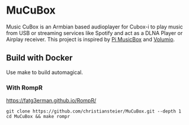 # MuCuBox

Music CuBox is an Armbian based audioplayer for Cubox-i to play music from USB or streaming services like Spotify and act as a DLNA Player or Airplay receiver. This project is inspired by [Pi MusicBox](http://www.pimusicbox.com/) and [Volumio](https://volumio.org).

## Build with Docker
Use make to build automagical.

### With RompR
https://fatg3erman.github.io/RompR/
```
git clone https://github.com/christiansteier/MuCuBox.git --depth 1
cd MuCuBox && make rompr
```

